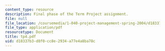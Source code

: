 ```yaml
---
content_type: resource
description: Final phase of the Term Project assignment.
file: null
file_location: /coursemedia/1-040-project-management-spring-2004/d18337b3d8f0cc8e2934a77e4a8ba78c_tp4.pdf
file_type: application/pdf
resourcetype: Document
title: tp4.pdf
uid: d18337b3-d8f0-cc8e-2934-a77e4a8ba78c
---
```

